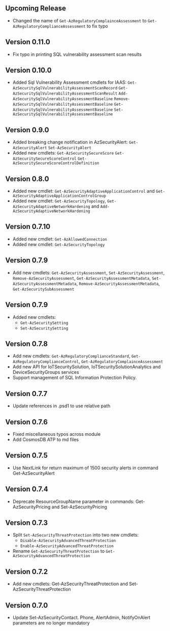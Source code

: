 <!--
    Please leave this section at the top of the change log.

    Changes for the upcoming release should go under the section titled "Upcoming Release", and should adhere to the following format:

    ## Upcoming Release
    * Overview of change #1
        - Additional information about change #1
    * Overview of change #2
        - Additional information about change #2
        - Additional information about change #2
    * Overview of change #3
    * Overview of change #4
        - Additional information about change #4

    ## YYYY.MM.DD - Version X.Y.Z (Previous Release)
    * Overview of change #1
        - Additional information about change #1
-->

## Upcoming Release
* Changed the name of `Get-AzRegulatoryComplainceAssessment` to `Get-AzRegulatoryComplianceAssessment` to fix typo


## Version 0.11.0
* Fix typo in printing SQL vulnerability assessment scan results

## Version 0.10.0
* Added Sql Vulnerability Assessment cmdlets for  IAAS: 
    `Get-AzSecuritySqlVulnerabilityAssessmentScanRecord`
    `Get-AzSecuritySqlVulnerabilityAssessmentScanResult`
    `Add-AzSecuritySqlVulnerabilityAssessmentBaseline`
    `Remove-AzSecuritySqlVulnerabilityAssessmentBaseline`
    `Get-AzSecuritySqlVulnerabilityAssessmentBaseline`
    `Set-AzSecuritySqlVulnerabilityAssessmentBaseline`

## Version 0.9.0
* Added breaking change notification in AzSecurityAlert:
    `Get-AzSecurityAlert`
    `Set-AzSecurityAlert`
* Added new cmdlets: 
    `Get-AzSecuritySecureScore`
    `Get-AzSecuritySecureScoreControl`
    `Get-AzSecuritySecureScoreControlDefinition`

## Version 0.8.0
* Added new cmdlet: `Get-AzSecurityAdaptiveApplicationControl` and `Get-AzSecurityAdaptiveApplicationControlGroup`
* Added new cmdlet: `Get-AzSecurityTopology`, `Get-AzSecurityAdaptiveNetworkHardening` and `Add-AzSecurityAdaptiveNetworkHardening`

## Version 0.7.10
* Added new cmdlet: `Get-AzAllowedConnection`
* Added new cmdlet: `Get-AzSecurityTopology`

## Version 0.7.9
* Add new cmdlets: 
    `Get-AzSecurityAssessment`,
    `Set-AzSecurityAssessment`,
    `Remove-AzSecurityAssessment`,
    `Get-AzSecurityAssessmentMetadata`,
    `Set-AzSecurityAssessmentMetadata`,
    `Remove-AzSecurityAssessmentMetadata`,
    `Get-AzSecuritySubAssessment`

## Version 0.7.9
* Added new cmdlets: 
    - `Get-AzSecuritySetting`
    - `Set-AzSecuritySetting`

## Version 0.7.8
* Add new cmdlets:
    `Get-AzRegulatoryComplianceStandard`, 
    `Get-AzRegulatoryComplianceControl`, 
    `Get-AzRegulatoryComplainceAssessment`
* Add new API for IoTSecuritySolution, IoTSecuritySolutionAnalytics and DeviceSecurityGroups services
* Support management of SQL Information Protection Policy.

## Version 0.7.7
* Update references in .psd1 to use relative path

## Version 0.7.6
* Fixed miscellaneous typos across module
* Add CosmosDB ATP to md files

## Version 0.7.5
* Use NextLink for return maximum of 1500 security alerts in command Get-AzSecurityAlert

## Version 0.7.4
* Deprecate ResourceGroupName parameter in commands: Get-AzSecurityPricing and Set-AzSecurityPricing

## Version 0.7.3
* Split `Set-AzSecurityThreatProtection` into two new cmdlets:
    - `Disable-AzSecurityAdvancedThreatProtection`
    - `Enable-AzSecurityAdvancedThreatProtection`
* Rename `Get-AzSecurityThreatProtection` to `Get-AzSecurityAdvancedThreatProtection`

## Version 0.7.2
* Add new cmdlets: Get-AzSecurityThreatProtection and Set-AzSecurityThreatProtection

## Version 0.7.0
* Update Set-AzSecurityContact. Phone, AlertAdmin, NotifyOnAlert parameters are no longer mandatory
